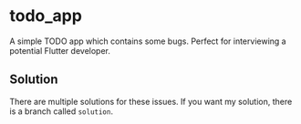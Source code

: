 # todo_app

A simple TODO app which contains some bugs. Perfect for interviewing a potential Flutter developer.

## Solution

There are multiple solutions for these issues. If you want my solution, there is a branch called `solution`.
